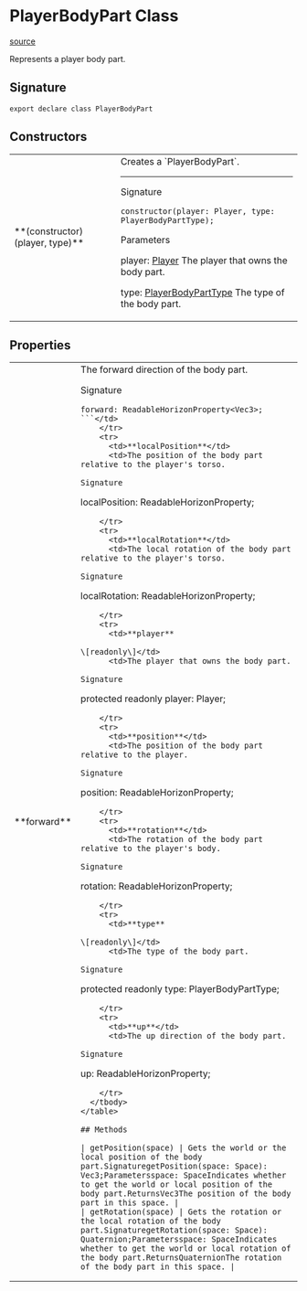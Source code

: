 # PlayerBodyPart Class

[source](https://developers.meta.com/horizon-worlds/reference/2.0.0/core_playerbodypart)

Represents a player body part.

## Signature

```
export declare class PlayerBodyPart
```

## Constructors

<table>
  <tbody>
    <tr>
      <td>**(constructor)(player, type)**</td>
      <td>Creates a `PlayerBodyPart`.

* * *

Signature

```
constructor(player: Player, type: PlayerBodyPartType);
```

Parameters

player: [Player](/horizon-worlds/reference/2.0.0/core_player) The player that owns the body part.

type: [PlayerBodyPartType](/horizon-worlds/reference/2.0.0/core_playerbodyparttype) The type of the body part.</td>
    </tr>
  </tbody>
</table>

## Properties

<table>
  <tbody>
    <tr>
      <td>**forward**</td>
      <td>The forward direction of the body part.

Signature

```
forward: ReadableHorizonProperty<Vec3>;
```</td>
    </tr>
    <tr>
      <td>**localPosition**</td>
      <td>The position of the body part relative to the player's torso.

Signature

```
localPosition: ReadableHorizonProperty<Vec3>;
```</td>
    </tr>
    <tr>
      <td>**localRotation**</td>
      <td>The local rotation of the body part relative to the player's torso.

Signature

```
localRotation: ReadableHorizonProperty<Quaternion>;
```</td>
    </tr>
    <tr>
      <td>**player**

\[readonly\]</td>
      <td>The player that owns the body part.

Signature

```
protected readonly player: Player;
```</td>
    </tr>
    <tr>
      <td>**position**</td>
      <td>The position of the body part relative to the player.

Signature

```
position: ReadableHorizonProperty<Vec3>;
```</td>
    </tr>
    <tr>
      <td>**rotation**</td>
      <td>The rotation of the body part relative to the player's body.

Signature

```
rotation: ReadableHorizonProperty<Quaternion>;
```</td>
    </tr>
    <tr>
      <td>**type**

\[readonly\]</td>
      <td>The type of the body part.

Signature

```
protected readonly type: PlayerBodyPartType;
```</td>
    </tr>
    <tr>
      <td>**up**</td>
      <td>The up direction of the body part.

Signature

```
up: ReadableHorizonProperty<Vec3>;
```</td>
    </tr>
  </tbody>
</table>

## Methods

| getPosition(space) | Gets the world or the local position of the body part.SignaturegetPosition(space: Space): Vec3;Parametersspace: SpaceIndicates whether to get the world or local position of the body part.ReturnsVec3The position of the body part in this space. |
| getRotation(space) | Gets the rotation or the local rotation of the body part.SignaturegetRotation(space: Space): Quaternion;Parametersspace: SpaceIndicates whether to get the world or local rotation of the body part.ReturnsQuaternionThe rotation of the body part in this space. |